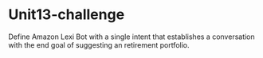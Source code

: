 # Unit13-challenge
Define Amazon Lexi Bot with a single intent that establishes a conversation with the end goal of suggesting an retirement portfolio.
